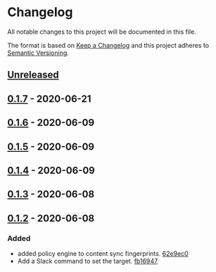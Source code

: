 # Changelog

All notable changes to this project will be documented in this file.

The format is based on [Keep a Changelog](http://keepachangelog.com/)
and this project adheres to [Semantic Versioning](http://semver.org/).

## [Unreleased](https://github.com/atomist-skills/git-content-sync-skill/compare/0.1.7...HEAD)

## [0.1.7](https://github.com/atomist-skills/git-content-sync-skill/compare/0.1.6...0.1.7) - 2020-06-21

## [0.1.6](https://github.com/atomist-skills/git-content-sync-skill/compare/0.1.5...0.1.6) - 2020-06-09

## [0.1.5](https://github.com/atomist-skills/git-content-sync-skill/compare/0.1.4...0.1.5) - 2020-06-09

## [0.1.4](https://github.com/atomist-skills/git-content-sync-skill/compare/0.1.3...0.1.4) - 2020-06-09

## [0.1.3](https://github.com/atomist-skills/git-content-sync-skill/compare/0.1.2...0.1.3) - 2020-06-08

## [0.1.2](https://github.com/atomist-skills/git-content-sync-skill/tree/0.1.2) - 2020-06-08

### Added

-   added policy engine to content sync fingerprints. [62e9ec0](https://github.com/atomist-skills/git-content-sync-skill/commit/62e9ec0ba1175a932e8533d5ba5b512b127b7a72)
-   Add a Slack command to set the target. [fb16947](https://github.com/atomist-skills/git-content-sync-skill/commit/fb1694759afcad59c767fef3fa28b6c131035fec)
